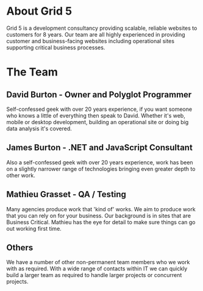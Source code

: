 # About Grid 5

Grid 5 is a development consultancy providing scalable, reliable websites to customers for 8 years. Our team are all highly experienced in providing customer and business-facing websites including operational sites supporting critical business processes.

# The Team

## David Burton - Owner and Polyglot Programmer

Self-confessed geek with over 20 years experience, if you want someone who knows a little of everything then speak to David. Whether it's web, mobile or desktop development, building an operational site or doing big data analysis it's covered.

## James Burton - .NET and JavaScript Consultant

Also a self-confessed geek with over 20 years experience, work has been on a slightly narrower range of technologies bringing even greater depth to other work.


## Mathieu Grasset - QA / Testing

Many agencies produce work that 'kind of' works. We aim to produce work that you can rely on for your business. Our background is in sites that are Business Critical. Mathieu has the eye for detail to make sure things can go out working first time.

## Others

We have a number of other non-permanent team members who we work with as required. With a wide range of contacts within IT we can quickly build a larger team as required to handle larger projects or concurrent projects.